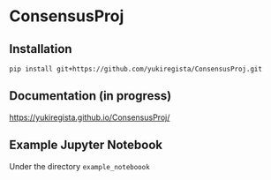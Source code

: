 # ConsensusProj

## Installation

```{sh}
pip install git+https://github.com/yukiregista/ConsensusProj.git
```
## Documentation (in progress)
https://yukiregista.github.io/ConsensusProj/

## Example Jupyter Notebook
Under the directory `example_noteboook`
